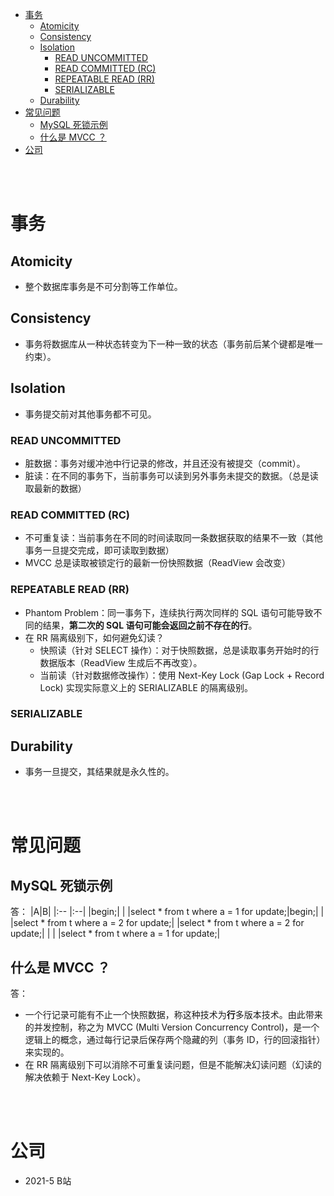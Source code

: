 - [事务](#事务)
  - [Atomicity](#atomicity)
  - [Consistency](#consistency)
  - [Isolation](#isolation)
    - [READ UNCOMMITTED](#read-uncommitted)
    - [READ COMMITTED (RC)](#read-committed-rc)
    - [REPEATABLE READ (RR)](#repeatable-read-rr)
    - [SERIALIZABLE](#serializable)
  - [Durability](#durability)
- [常见问题](#常见问题)
  - [MySQL 死锁示例](#mysql-死锁示例)
  - [什么是 MVCC ？](#什么是-mvcc-)
- [公司](#公司)


</br></br>


# 事务
## Atomicity
- 整个数据库事务是不可分割等工作单位。

## Consistency
- 事务将数据库从一种状态转变为下一种一致的状态（事务前后某个键都是唯一约束）。

## Isolation
- 事务提交前对其他事务都不可见。
### READ UNCOMMITTED
- 脏数据：事务对缓冲池中行记录的修改，并且还没有被提交（commit）。
- 脏读：在不同的事务下，当前事务可以读到另外事务未提交的数据。（总是读取最新的数据）

### READ COMMITTED (RC)
- 不可重复读：当前事务在不同的时间读取同一条数据获取的结果不一致（其他事务一旦提交完成，即可读取到数据）
- MVCC 总是读取被锁定行的最新一份快照数据（ReadView 会改变）

### REPEATABLE READ (RR)
- Phantom Problem：同一事务下，连续执行两次同样的 SQL 语句可能导致不同的结果，**第二次的 SQL 语句可能会返回之前不存在的行**。
- 在 RR 隔离级别下，如何避免幻读？
  - 快照读（针对 SELECT 操作）：对于快照数据，总是读取事务开始时的行数据版本（ReadView 生成后不再改变）。
  - 当前读（针对数据修改操作）：使用 Next-Key Lock (Gap Lock + Record Lock) 实现实际意义上的 SERIALIZABLE 的隔离级别。


### SERIALIZABLE

## Durability
- 事务一旦提交，其结果就是永久性的。


</br></br>


# 常见问题
## MySQL 死锁示例
答：
|A|B|
|:-- |:--|
|begin;| |
|select * from t where a = 1 for update;|begin;|
| |select * from t where a = 2 for update;|
|select * from t where a = 2 for update;| |
| |select * from t where a = 1 for update;|

## 什么是 MVCC ？
答：
- 一个行记录可能有不止一个快照数据，称这种技术为**行**多版本技术。由此带来的并发控制，称之为 MVCC (Multi Version Concurrency Control)，是一个逻辑上的概念，通过每行记录后保存两个隐藏的列（事务 ID，行的回滚指针）来实现的。
- 在 RR 隔离级别下可以消除不可重复读问题，但是不能解决幻读问题（幻读的解决依赖于 Next-Key Lock）。


</br></br>


# 公司
- 2021-5 B站